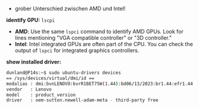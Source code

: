 - grober Unterschied zwischen AMD und Intel!

**identify GPU:**
`lscpi`
- **AMD**: Use the same `lspci` command to identify AMD GPUs. Look for lines mentioning "VGA compatible controller" or "3D controller."
- **Intel**: Intel integrated GPUs are often part of the CPU. You can check the output of `lspci` for integrated graphics controllers.

**show installed driver:**
``` bash
dunland@P14s:~$ sudo ubuntu-drivers devices
== /sys/devices/virtual/dmi/id ==
modalias : dmi:bvnLENOVO:bvrR1BET75W(1.44):bd06/13/2023:br1.44:efr1.44:svnLENOVO:pn20Y10002GE:pvrThinkPadP14sGen1:rvnLENOVO:rn20Y10002GE:rvrSDK0J40697WIN:cvnLENOVO:ct10:cvrNone:skuLENOVO_MT_20Y1_BU_Think_FM_ThinkPadP14sGen1:
vendor   : Lenovo
model    : product_version
driver   : oem-sutton.newell-adam-meta - third-party free
```


